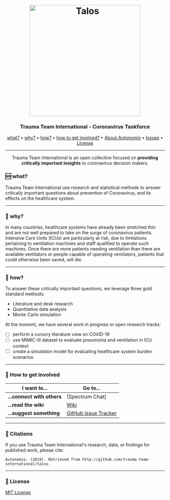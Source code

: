 <h1 align="center">
  <br>
  <a href="http://autonom.io"><img src="https://raw.githubusercontent.com/autonomio/trauma-team-international/master/logo.png" alt="Talos" width="350"></a>
  <br>
</h1>

<h3 align="center">Trauma Team International - Coronavirus Taskforce</h3>

<p align="center">
  <a href="#sos-what">what?</a> •
  <a href="#gem-why">why?</a> •
  <a href="#wrench-how">how?</a> •
  <a href="#how-to-get-involved">how to get involved?</a> •
  <a href="https://autonom.io">About Autonomio</a> •
  <a href="https://github.com/autonomio/talos/issues">Issues</a> •
  <a href="#License">License</a>
</p>
<hr>
<p align="center">
Trauma Team International is an open collective focused on <strong>providing critically important insights</strong> to coronavirus decision makers. 
</p>

### :sos: what?

Trauma Team International use research and statistical methods to answer critically important questions about prevention of Coronavirus, and its effects on the healthcare system. 

<hr>

### :gem: why?

In many countries, healthcare systems have already been stretched thin and are not well prepared to take on the surge of coronavirus patients. Intensive Care Units (ICUs) are particularly at risk, due to limitations pertaining to ventilation machines and staff qualified to operate such machines. Once there are more patients needing ventilation than there are available ventilators or people capable of operating ventilators, patients that could otherwise been saved, will die. 

<hr>

### :wrench: how?

To answer these critically important questions, we leverage three gold standard methods:

- Literature and desk research
- Quantitative data analysis
- Monte Carlo simulation

At the moment, we have several work in progress or open research tracks: 

- [ ] perform a cursory literature view on COVID-19
- [ ] use MIMIC-III dataset to evaluate pneumonia and ventilation in ICU context
- [ ] create a simulation model for evaluating healthcare system burden scenarios

<hr>

### 💬 How to get involved

| I want to...                     | Go to...                                                  |
| -------------------------------- | ---------------------------------------------------------- |
| **...connect with others**      | [Spectrum Chat]                                            |
| **...read the wiki**           | [Wiki]                                  |
| **...suggest something**  | [GitHub Issue Tracker]                                     |

<hr>

### 📢 Citations

If you use Trauma Team International's research, data, or findings for published work, please cite:

`Autonomio. (2019). Retrieved from http://github.com/trauma-team-international/talos.`

<hr>

### 📃 License

[MIT License](https://github.com/autonomio/talos/blob/master/LICENSE)

[github issue tracker]: https://github.com/automio/trauma-team-international/issues
[wiki]: https://github.com/autonomio/talos/wiki
[discord]: https://discord.gg/t7vk27
